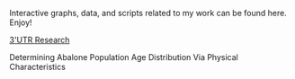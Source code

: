 Interactive graphs, data, and scripts related to my work can be found here. Enjoy!

[3'UTR Research](https://alexanderjhoward.github.io/3UTR_Research)

Determining Abalone Population Age Distribution Via Physical Characteristics
